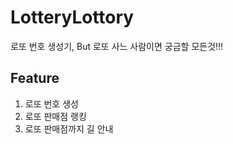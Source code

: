 # LotteryLottory
로또 번호 생성기, But 로또 사느 사람이면 궁금할 모든것!!!

## Feature
1. 로또 번호 생성
2. 로또 판매점 랭킹
3. 로또 판매점까지 길 안내
